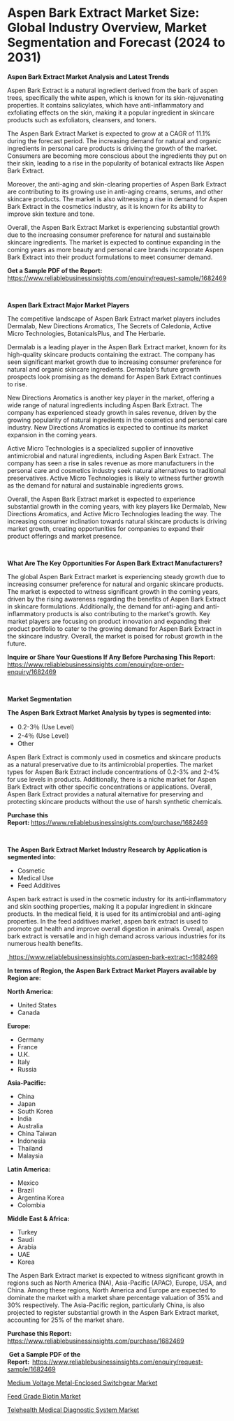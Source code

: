 <p><h1>Aspen Bark Extract Market Size: Global Industry Overview, Market Segmentation and Forecast (2024 to 2031)</h1></p><p><strong>Aspen Bark Extract Market Analysis and Latest Trends</strong></p>
<p><p>Aspen Bark Extract is a natural ingredient derived from the bark of aspen trees, specifically the white aspen, which is known for its skin-rejuvenating properties. It contains salicylates, which have anti-inflammatory and exfoliating effects on the skin, making it a popular ingredient in skincare products such as exfoliators, cleansers, and toners.</p><p>The Aspen Bark Extract Market is expected to grow at a CAGR of 11.1% during the forecast period. The increasing demand for natural and organic ingredients in personal care products is driving the growth of the market. Consumers are becoming more conscious about the ingredients they put on their skin, leading to a rise in the popularity of botanical extracts like Aspen Bark Extract.</p><p>Moreover, the anti-aging and skin-clearing properties of Aspen Bark Extract are contributing to its growing use in anti-aging creams, serums, and other skincare products. The market is also witnessing a rise in demand for Aspen Bark Extract in the cosmetics industry, as it is known for its ability to improve skin texture and tone.</p><p>Overall, the Aspen Bark Extract Market is experiencing substantial growth due to the increasing consumer preference for natural and sustainable skincare ingredients. The market is expected to continue expanding in the coming years as more beauty and personal care brands incorporate Aspen Bark Extract into their product formulations to meet consumer demand.</p></p>
<p><strong>Get a Sample PDF of the Report:&nbsp;</strong> <a href="https://www.reliablebusinessinsights.com/enquiry/request-sample/1682469">https://www.reliablebusinessinsights.com/enquiry/request-sample/1682469</a></p>
<p>&nbsp;</p>
<p><strong>Aspen Bark Extract Major Market Players</strong></p>
<p><p>The competitive landscape of Aspen Bark Extract market players includes Dermalab, New Directions Aromatics, The Secrets of Caledonia, Active Micro Technologies, BotanicalsPlus, and The Herbarie. </p><p>Dermalab is a leading player in the Aspen Bark Extract market, known for its high-quality skincare products containing the extract. The company has seen significant market growth due to increasing consumer preference for natural and organic skincare ingredients. Dermalab's future growth prospects look promising as the demand for Aspen Bark Extract continues to rise.</p><p>New Directions Aromatics is another key player in the market, offering a wide range of natural ingredients including Aspen Bark Extract. The company has experienced steady growth in sales revenue, driven by the growing popularity of natural ingredients in the cosmetics and personal care industry. New Directions Aromatics is expected to continue its market expansion in the coming years.</p><p>Active Micro Technologies is a specialized supplier of innovative antimicrobial and natural ingredients, including Aspen Bark Extract. The company has seen a rise in sales revenue as more manufacturers in the personal care and cosmetics industry seek natural alternatives to traditional preservatives. Active Micro Technologies is likely to witness further growth as the demand for natural and sustainable ingredients grows.</p><p>Overall, the Aspen Bark Extract market is expected to experience substantial growth in the coming years, with key players like Dermalab, New Directions Aromatics, and Active Micro Technologies leading the way. The increasing consumer inclination towards natural skincare products is driving market growth, creating opportunities for companies to expand their product offerings and market presence.</p></p>
<p>&nbsp;</p>
<p><strong>What Are The Key Opportunities For Aspen Bark Extract Manufacturers?</strong></p>
<p><p>The global Aspen Bark Extract market is experiencing steady growth due to increasing consumer preference for natural and organic skincare products. The market is expected to witness significant growth in the coming years, driven by the rising awareness regarding the benefits of Aspen Bark Extract in skincare formulations. Additionally, the demand for anti-aging and anti-inflammatory products is also contributing to the market's growth. Key market players are focusing on product innovation and expanding their product portfolio to cater to the growing demand for Aspen Bark Extract in the skincare industry. Overall, the market is poised for robust growth in the future.</p></p>
<p><strong>Inquire or Share Your Questions If Any Before Purchasing This Report:</strong> <a href="https://www.reliablebusinessinsights.com/enquiry/pre-order-enquiry/1682469">https://www.reliablebusinessinsights.com/enquiry/pre-order-enquiry/1682469</a></p>
<p>&nbsp;</p>
<p><strong>Market Segmentation</strong></p>
<p><strong>The Aspen Bark Extract Market Analysis by types is segmented into:</strong></p>
<p><ul><li>0.2-3％ (Use Level)</li><li>2-4％ (Use Level)</li><li>Other</li></ul></p>
<p><p>Aspen Bark Extract is commonly used in cosmetics and skincare products as a natural preservative due to its antimicrobial properties. The market types for Aspen Bark Extract include concentrations of 0.2-3% and 2-4% for use levels in products. Additionally, there is a niche market for Aspen Bark Extract with other specific concentrations or applications. Overall, Aspen Bark Extract provides a natural alternative for preserving and protecting skincare products without the use of harsh synthetic chemicals.</p></p>
<p><strong>Purchase this Report:&nbsp;</strong><a href="https://www.reliablebusinessinsights.com/purchase/1682469">https://www.reliablebusinessinsights.com/purchase/1682469</a></p>
<p>&nbsp;</p>
<p><strong>The Aspen Bark Extract Market Industry Research by Application is segmented into:</strong></p>
<p><ul><li>Cosmetic</li><li>Medical Use</li><li>Feed Additives</li></ul></p>
<p><p>Aspen bark extract is used in the cosmetic industry for its anti-inflammatory and skin soothing properties, making it a popular ingredient in skincare products. In the medical field, it is used for its antimicrobial and anti-aging properties. In the feed additives market, aspen bark extract is used to promote gut health and improve overall digestion in animals. Overall, aspen bark extract is versatile and in high demand across various industries for its numerous health benefits.</p></p>
<p><a href="https://www.reliablebusinessinsights.com/aspen-bark-extract-r1682469">&nbsp;https://www.reliablebusinessinsights.com/aspen-bark-extract-r1682469</a></p>
<p><strong>In terms of Region, the Aspen Bark Extract Market Players available by Region are:</strong></p>
<p>
    <p> <strong> North America: </strong>
        <ul>
            <li>United States</li>
            <li>Canada</li>
        </ul>
        </p> 
    <p> <strong> Europe: </strong>
        <ul>
            <li>Germany</li>
            <li>France</li>
            <li>U.K.</li>
            <li>Italy</li>
            <li>Russia</li>
        </ul>
        </p> 
    <p> <strong> Asia-Pacific: </strong>
        <ul>
            <li>China</li>
            <li>Japan</li>
            <li>South Korea</li>
            <li>India</li>
            <li>Australia</li>
            <li>China Taiwan</li>
            <li>Indonesia</li>
            <li>Thailand</li>
            <li>Malaysia</li>
        </ul>
        </p> 
    <p> <strong> Latin America: </strong>
        <ul>
            <li>Mexico</li>
            <li>Brazil</li>
            <li>Argentina Korea</li>
            <li>Colombia</li>
        </ul>
        </p> 
    <p> <strong> Middle East & Africa: </strong>
        <ul>
            <li>Turkey</li>
            <li>Saudi</li>
            <li>Arabia</li>
            <li>UAE</li>
            <li>Korea</li>
        </ul>
    </p>
    </p>
<p><p>The Aspen Bark Extract market is expected to witness significant growth in regions such as North America (NA), Asia-Pacific (APAC), Europe, USA, and China. Among these regions, North America and Europe are expected to dominate the market with a market share percentage valuation of 35% and 30% respectively. The Asia-Pacific region, particularly China, is also projected to register substantial growth in the Aspen Bark Extract market, accounting for 25% of the market share.</p></p>
<p><strong>Purchase this Report: </strong><a href="https://www.reliablebusinessinsights.com/purchase/1682469">https://www.reliablebusinessinsights.com/purchase/1682469</a></p>
<p>&nbsp;<strong>Get a Sample PDF of the Report:&nbsp;&nbsp;</strong><a href="https://www.reliablebusinessinsights.com/enquiry/request-sample/1682469">https://www.reliablebusinessinsights.com/enquiry/request-sample/1682469</a></p>
<p><strong></strong></p>
<p><p><a href="https://github.com/SheilaBruen2023/Market-Research-Report-List-2/blob/main/medium-voltage-metal-enclosed-switchgear-market.md">Medium Voltage Metal-Enclosed Switchgear Market</a></p><p><a href="https://view.publitas.com/reportprime-1/feed-grade-biotin-market-trends-and-analysis-opportunities-and-challenges-for-future-growth-2024-2031/">Feed Grade Biotin Market</a></p><p><a href="https://github.com/arionmp/Market-Research-Report-List-4/blob/main/telehealth-medical-diagnostic-system-market.md">Telehealth Medical Diagnostic System Market</a></p></p>